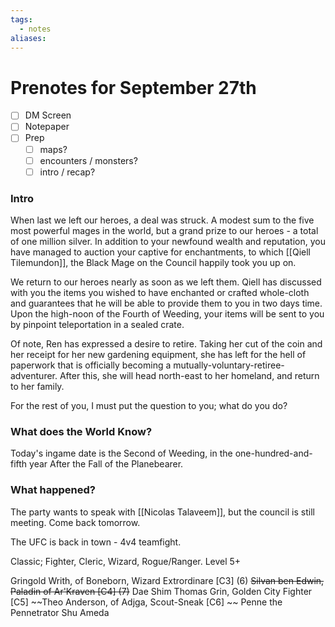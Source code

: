 ```yaml
---
tags:
  - notes
aliases:
---
```


# Prenotes for September 27th
- [ ] DM Screen
- [ ] Notepaper
- [ ] Prep
	- [ ] maps?
	- [ ] encounters / monsters?
	- [ ] intro / recap?

### Intro

When last we left our heroes, a deal was struck. A modest sum to the five most powerful mages in the world, but a grand prize to our heroes - a total of one million silver. In addition to your newfound wealth and reputation, you have managed to auction your captive for enchantments, to which [[Qiell Tilemundon]], the Black Mage on the Council happily took you up on.

We return to our heroes nearly as soon as we left them. Qiell has discussed with you the items you wished to have enchanted or crafted whole-cloth and guarantees that he will be able to provide them to you in two days time. Upon the high-noon of the Fourth of Weeding, your items will be sent to you by pinpoint teleportation in a sealed crate. 

Of note, Ren has expressed a desire to retire. Taking her cut of the coin and her receipt for her new gardening equipment, she has left for the hell of paperwork that is officially becoming a mutually-voluntary-retiree-adventurer. After this, she will head north-east to her homeland, and return to her family.

For the rest of you, I must put the question to you; what do you do?

### What does the World Know?

Today's ingame date is the Second of Weeding, in the one-hundred-and-fifth year After the Fall of the Planebearer. 

### What happened?

The party wants to speak with [[Nicolas Talaveem]], but the council is still meeting. Come back tomorrow.

The UFC is back in town - 4v4 teamfight.

Classic; Fighter, Cleric, Wizard, Rogue/Ranger. Level 5+

Gringold 
Writh, of Boneborn, Wizard Extrordinare [C3] (6)
~~Silvan ben Edwin, Paladin of Ar'Kraven [C4] (7)~~
Dae Shim 
Thomas Grin, Golden City Fighter [C5] 
~~Theo Anderson, of Adjga, Scout-Sneak [C6] ~~
Penne the Pennetrator
Shu Ameda 

